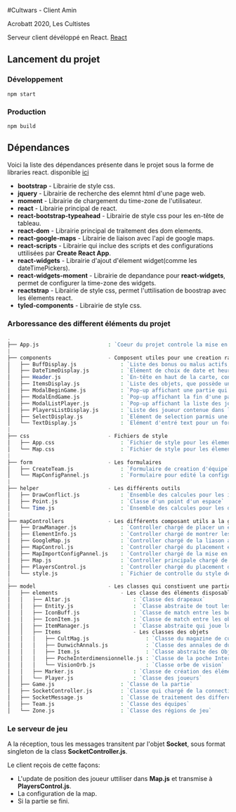 #Cultwars - Client Amin

Acrobatt 2020, Les Cultistes

Serveur client dévéloppé en React. [React](https://reactjs.org/)

## Lancement du projet

### Développement
``` npm start ```

### Production
``` npm build ```


## Dépendances

Voici la liste des dépendances présente dans le projet sous la forme de libraries react. disponible [ici](https://www.npmjs.com/)

- **bootstrap**                 - Librairie de style css.
- **jquery**                    - Librairie de recherche des elemnt html d'une page web.
- **moment**                    - Librairie de chargement du time-zone de l'utilisateur.
- **react**                     - Librairie principal de react.
- **react-bootstrap-typeahead** - Librairie de style css pour les en-tête de tableau.
- **react-dom**                 - Librairie principal de traitement des dom elements.
- **react-google-maps**         - Librairie de liaison avec l'api de google maps.
- **react-scripts**             - Librairie qui inclue des scripts et des configurations uttilisées par **Create React App**.
- **react-widgets**             - Librairie d'ajout d'élement widget(comme les dateTimePickers).
- **react-widgets-moment**      - Librairie de depandance pour **react-widgets**, permet de configurer la time-zone des widgets.
- **reactstrap**                - Librairie de style css, permet l'uttilisation de boostrap avec les élements react.
- **tyled-components**          - Librairie de style css.

### Arboressance des different éléments du projet

```php
.
├── App.js                      : `Coeur du projet controle la mise en place d'une partie, et son lancement si le serveur de jeu en contient deja une`
|
├── components                  - Composent utiles pour une creation rapide de la map
│   ├── BuffDisplay.js              : `Liste des bonus ou malus actifs, appartenant un joueur, sous la forme d'une liste html`
│   ├── DateTimeDisplay.js          : `Elément de choix de date et heure pour un formulaire html`
│   ├── Header.js                   : `En-tête en haut de la carte, contient des boutons`
│   ├── ItemsDisplay.js             : `Liste des objets, que possède un joueur, sous la forme d'une liste html`
│   ├── ModalBeginGame.js           : `Pop-up affichant une partie qui n\'as pas encore commencée,elle contient la liste des joueurs qui attendent le début de la partie`  
│   ├── ModalEndGame.js             : `Pop-up affichant la fin d'une partie, elle contient le classement des équipes`
│   ├── ModalListPlayer.js          : `Pop-up affichant la liste des joueurs connectés`
│   ├── PlayersListDisplay.js       : `Liste des joueur contenue dans la partie courante, sous la forme d'une liste html`
│   ├── SelectDisplay.js            : `Elément de selection parmis une liste d'élements pour un formulaire html`
│   └── TextDisplay.js              : `Elément d'entré text pour un formulaire html`
|
├── css                         - Fichiers de style
│   ├── App.css                     : `Fichier de style pour les élements de formulaire`
│   └── Map.css                     : `Fichier de style pour les élements contenue par la carte`
|
├── form                        - Les formulaires
│   ├── CreateTeam.js               : `Formulaire de creation d'équipe`
│   └── MapConfigPannel.js          : `Formulaire pour edité la configuration de la partie aprés injéction de la configuration JSON`
|
├── helper                      - Les différents outils
│   ├── DrawConflict.js             : `Ensemble des calcules pour les intéractions entre les éléments sur la carte`
│   ├── Point.js                    : `Classe d'un point d'un espace`
│   └── Time.js                     : `Ensemble des calcules pour les dates`
|
├── mapControllers              - Les différents composant utils a la gestion de la carte Google-Maps
│   ├── DrawManager.js              : `Controller chargé de placer un éléments sur la carte`
│   ├── ElementInfo.js              : `Controller chargé de montrer les bulle d'infos`
│   ├── GoogleMap.js                : `Controller chargé de la liason avec Google-Maps`
│   ├── MapControl.js               : `Controller chargé du placement et de la mise à jour des éléments sur la carte`
│   ├── MapImportConfigPannel.js    : `Controller chargé de la mise en ligne d'une nouvelle configuration JSON`
│   ├── Map.js                      : `Controller principale chargé de la création de la carte et de l'interaction entre les informations du serveur de jeux et des éléments de la carte. `
│   ├── PlayersControl.js           : `Controller chargé du placement des joeurs sur la carte`
│   └── style.js                    : `Fichier de controlle du style de la carte Google-Maps`
|
├── model                       - Les classes qui constiuent une partie
│   ├── elements                    - Les classe des éléments disposables sur la carte
│   │   ├── Altar.js                    : `Classe des drapeaux`
│   │   ├── Entity.js                   : `Classe abstraite de tout les élements disposables sur la carte`
│   │   ├── IconBuff.js                 : `Classe de match entre les bonus et les malus d'un joueur et leur images`
│   │   ├── IconItem.js                 : `Classe de match entre les objets et leur images`
│   │   ├── ItemManager.js              : `Classe abstraite qui joue le rôle de constructeur des objets`
│   │   ├── Items                       - Les classes des objets
│   │   │   ├── CultMag.js                  : `Classe du magazine de culte`
│   │   │   ├── DunwichAnnals.js            : `Classe des annales de dunwichs`
│   │   │   ├── Item.js                     : `Classe abstraite des Objects`
│   │   │   ├── PocheInterdimensionnelle.js : `Classe de la poche Interdimenssionnelle`
│   │   │   └── VisionOrb.js                : `Classe orbe de vision`
│   │   ├── Marker.js                   : `Classe de création des éléments visuèlement parlant sur la carte`
│   │   └── Player.js                   : `Classe des joueurs`
│   ├── Game.js                     : `Classe de la partie`
│   ├── SocketController.js         : `Classe qui chargé de la connection avec le serveur de jeu `
│   ├── SocketMessage.js            : `Classe de traitement des differents types messages reçus et envoyés au serveur de jeu `
│   ├── Team.js                     : `Classe des équipes`
│   └── Zone.js                     : `Classe des régions de jeu`
```

### Le serveur de jeu

A la réception, tous les messages transitent par l'objet **Socket**, sous format singleton de la class **SocketController.js**.

Le client reçois de cette façons:
- L'update de position des joueur uttiliser dans **Map.js** et transmise à **PlayersControl.js**.
- La configuration de la map.
- Si la partie se fini.
